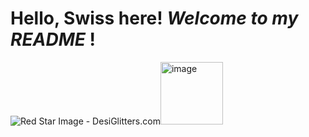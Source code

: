 # Hello, Swiss here! *Welcome to my* ***README*** !
<img src="https://www.desiglitters.com/wp-content/uploads/2017/05/Red-Star-Image.gif" alt="Red Star Image - DesiGlitters.com"/><img width="100" height="100" alt="image" src="https://github.com/user-attachments/assets/4feab3f5-002d-4b4a-9583-0109e4a01678" />

